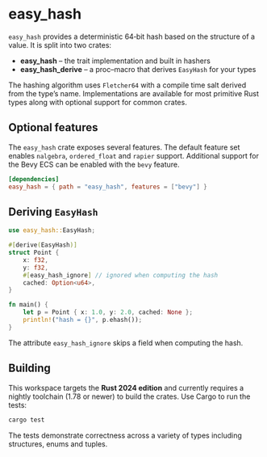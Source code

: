 # easy_hash

`easy_hash` provides a deterministic 64‑bit hash based on the
structure of a value.  It is split into two crates:

- **easy_hash** &ndash; the trait implementation and built in hashers
- **easy_hash_derive** &ndash; a proc–macro that derives `EasyHash` for your types

The hashing algorithm uses `Fletcher64` with a compile time salt derived
from the type’s name.  Implementations are available for most primitive
Rust types along with optional support for common crates.

## Optional features

The `easy_hash` crate exposes several features.  The default feature set
enables `nalgebra`, `ordered_float` and `rapier` support.  Additional
support for the Bevy ECS can be enabled with the `bevy` feature.

```toml
[dependencies]
easy_hash = { path = "easy_hash", features = ["bevy"] }
```

## Deriving `EasyHash`

```rust
use easy_hash::EasyHash;

#[derive(EasyHash)]
struct Point {
    x: f32,
    y: f32,
    #[easy_hash_ignore] // ignored when computing the hash
    cached: Option<u64>,
}

fn main() {
    let p = Point { x: 1.0, y: 2.0, cached: None };
    println!("hash = {}", p.ehash());
}
```

The attribute `easy_hash_ignore` skips a field when computing the hash.

## Building

This workspace targets the **Rust 2024 edition** and currently requires a
nightly toolchain (1.78 or newer) to build the crates. Use Cargo to run the
tests:

```bash
cargo test
```

The tests demonstrate correctness across a variety of types including
structures, enums and tuples.

